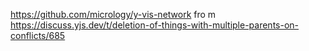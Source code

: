 
https://github.com/micrology/y-vis-network  fro m
https://discuss.yjs.dev/t/deletion-of-things-with-multiple-parents-on-conflicts/685


